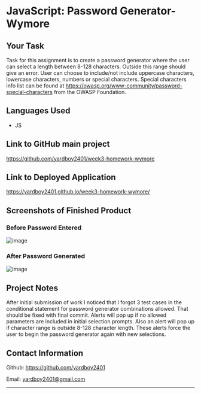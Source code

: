 # JavaScript: Password Generator-Wymore

## Your Task
Task for this assignment is to create a password generator where the user can select a length between 8-128 characters. Outside this range should give an error. User can choose to include/not include uppercase characters, lowercase characters, numbers or special characters. Special characters info list can be found at https://owasp.org/www-community/password-special-characters from the OWASP Foundation.

## Languages Used
- JS

## Link to GitHub main project
https://github.com/yardboy2401/week3-homework-wymore

## Link to Deployed Application
https://yardboy2401.github.io/week3-homework-wymore/

## Screenshots of Finished Product
### Before Password Entered
![image](https://user-images.githubusercontent.com/85953688/138781576-dceb8164-289c-4c86-b6ee-60d33bee220c.png)
### After Password Generated
![image](https://user-images.githubusercontent.com/85953688/138783167-00f738b0-cfd2-4ce9-95d9-e74dafa85063.png)

## Project Notes
After initial submission of work I noticed that I forgot 3 test cases in the conditional statement for password generator combinations allowed. That should be fixed with final commit. Alerts will pop up if no allowed parameters are included in initial selection prompts. Also an alert will pop up if character range is outside 8-128 character length. These alerts force the user to begin the password generator again with new selections.

## Contact Information

Github: https://github.com/yardboy2401

Email: yardboy2401@gmail.com

- - - -
```



